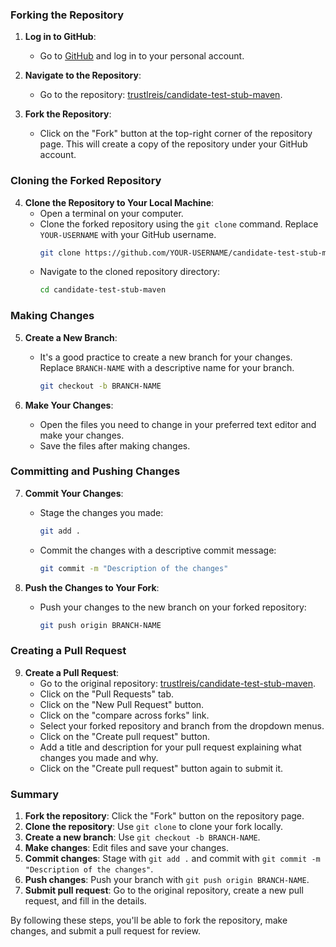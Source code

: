 ### Forking the Repository

1. **Log in to GitHub**:
   - Go to [GitHub](https://github.com/) and log in to your personal account.

2. **Navigate to the Repository**:
   - Go to the repository: [trustlreis/candidate-test-stub-maven](https://github.com/trustlreis/candidate-test-stub-maven).

3. **Fork the Repository**:
   - Click on the "Fork" button at the top-right corner of the repository page. This will create a copy of the repository under your GitHub account.

### Cloning the Forked Repository

4. **Clone the Repository to Your Local Machine**:
   - Open a terminal on your computer.
   - Clone the forked repository using the `git clone` command. Replace `YOUR-USERNAME` with your GitHub username.
     ```sh
     git clone https://github.com/YOUR-USERNAME/candidate-test-stub-maven.git
     ```
   - Navigate to the cloned repository directory:
     ```sh
     cd candidate-test-stub-maven
     ```

### Making Changes

5. **Create a New Branch**:
   - It's a good practice to create a new branch for your changes. Replace `BRANCH-NAME` with a descriptive name for your branch.
     ```sh
     git checkout -b BRANCH-NAME
     ```

6. **Make Your Changes**:
   - Open the files you need to change in your preferred text editor and make your changes.
   - Save the files after making changes.

### Committing and Pushing Changes

7. **Commit Your Changes**:
   - Stage the changes you made:
     ```sh
     git add .
     ```
   - Commit the changes with a descriptive commit message:
     ```sh
     git commit -m "Description of the changes"
     ```

8. **Push the Changes to Your Fork**:
   - Push your changes to the new branch on your forked repository:
     ```sh
     git push origin BRANCH-NAME
     ```

### Creating a Pull Request

9. **Create a Pull Request**:
   - Go to the original repository: [trustlreis/candidate-test-stub-maven](https://github.com/trustlreis/candidate-test-stub-maven).
   - Click on the "Pull Requests" tab.
   - Click on the "New Pull Request" button.
   - Click on the "compare across forks" link.
   - Select your forked repository and branch from the dropdown menus.
   - Click on the "Create pull request" button.
   - Add a title and description for your pull request explaining what changes you made and why.
   - Click on the "Create pull request" button again to submit it.

### Summary

1. **Fork the repository**: Click the "Fork" button on the repository page.
2. **Clone the repository**: Use `git clone` to clone your fork locally.
3. **Create a new branch**: Use `git checkout -b BRANCH-NAME`.
4. **Make changes**: Edit files and save your changes.
5. **Commit changes**: Stage with `git add .` and commit with `git commit -m "Description of the changes"`.
6. **Push changes**: Push your branch with `git push origin BRANCH-NAME`.
7. **Submit pull request**: Go to the original repository, create a new pull request, and fill in the details.

By following these steps, you'll be able to fork the repository, make changes, and submit a pull request for review.